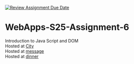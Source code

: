 [![Review Assignment Due Date](https://classroom.github.com/assets/deadline-readme-button-22041afd0340ce965d47ae6ef1cefeee28c7c493a6346c4f15d667ab976d596c.svg)](https://classroom.github.com/a/URRZ2TIg)
# WebApps-S25-Assignment-6
Introduction to Java Script and DOM
<br>
Hosted at [City]( https://44-563-webapps-s25.github.io/44563-webapps-s25-assignment6-CharanReddy2504/city.html)
<br>
Hosted at [message]( https://44-563-webapps-s25.github.io/44563-webapps-s25-assignment6-CharanReddy2504/message.html)
<br>
Hosted at [dinner]( https://44-563-webapps-s25.github.io/44563-webapps-s25-assignment6-CharanReddy2504/dinner.html)
<br>